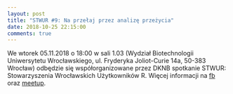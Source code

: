 ```yaml
---
layout: post
title: "STWUR #9: Na przełaj przez analizę przeżycia"
date: 2018-10-25 22:15:00
comments: true
---
```

  
We wtorek 05.11.2018 o 18:00 w sali 1.03 (Wydział Biotechnologii Uniwersytetu Wrocławskiego, ul. Fryderyka Joliot-Curie 14a, 50-383 Wrocław) odbędzie się współorganizowane przez DKNB spotkanie STWUR: Stowarzyszenia Wrocławskich Użytkowników R. Więcej informacji na [fb](https://www.facebook.com/events/2265338250156872/) oraz [meetup](https://www.meetup.com/pl-PL/Wroclaw-R-Users-Group/events/255832550/).

